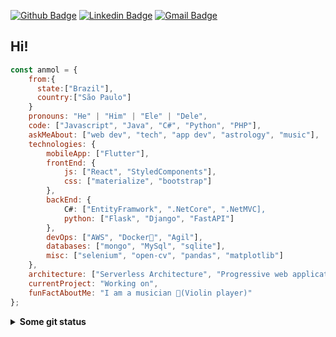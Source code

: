 [![Github Badge](https://img.shields.io/badge/-Github-000?style=flat-square&logo=Github&logoColor=white&link=https://github.com/lucasgdb)](https://github.com/JoaoMWatson)
[![Linkedin Badge](https://img.shields.io/badge/-LinkedIn-blue?style=flat-square&logo=Linkedin&logoColor=white&link=https://www.linkedin.com/in/raphael-branco-pieroni-837659184/)](https://www.linkedin.com/in/joaomwatson/)
[![Gmail Badge](https://img.shields.io/badge/-Gmail-c14438?style=flat-square&logo=Gmail&logoColor=white&link=mailto:brancoraphael@hotmail.com)](mailto:joaopedro.wat22@hotmail.com)


## Hi! 
```javascript
const anmol = {
    from:{
      state:["Brazil"],
      country:["São Paulo"]
    }
    pronouns: "He" | "Him" | "Ele" | "Dele",
    code: ["Javascript", "Java", "C#", "Python", "PHP"],
    askMeAbout: ["web dev", "tech", "app dev", "astrology", "music"],
    technologies: {
        mobileApp: ["Flutter"],
        frontEnd: {
            js: ["React", "StyledComponents"],
            css: ["materialize", "bootstrap"]
        },
        backEnd: {
            C#: ["EntityFramwork", ".NetCore", ".NetMVC],
            python: ["Flask", "Django", "FastAPI"]
        },
        devOps: ["AWS", "Docker🐳", "Agil"],
        databases: ["mongo", "MySql", "sqlite"],
        misc: ["selenium", "open-cv", "pandas", "matplotlib"]
    },
    architecture: ["Serverless Architecture", "Progressive web applications", "Single page applications"],
    currentProject: "Working on",
    funFactAboutMe: "I am a musician 🎻(Violin player)"
};
```
<details>
  <summary> <b> Some git status </b></summary>
  <br>
<a href="https://github.com/RBranco1/github-readme-stats">
    <img align="center" src="https://github-readme-stats.vercel.app/api?username=JoaoMWatson&show_icons=true&count_private=true&theme=radical&hide=issues" />
  </a>
</details>
